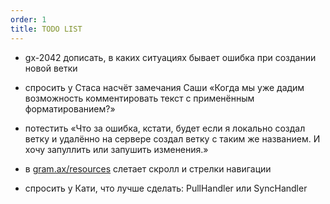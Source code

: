 ```yaml
---
order: 1
title: TODO LIST
---
```


-  gx-2042 дописать, в каких ситуациях бывает ошибка при создании новой ветки

-  спросить у Стаса насчёт замечания Саши «Когда мы уже дадим возможность комментировать текст с применённым форматированием?»

-  потестить «Что за ошибка, кстати, будет если я локально создал ветку и удалённо на сервере создал ветку с таким же названием. И хочу запуллить или запушить изменения.»

-  в [gram.ax/resources](http://gram.ax/resources) слетает скролл и стрелки навигации

-  спросить у Кати, что лучше сделать: PullHandler или SyncHandler